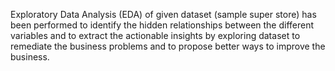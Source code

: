 Exploratory Data Analysis (EDA) of given dataset (sample super store) has been performed to identify the hidden relationships between the different variables and to extract the actionable insights by exploring dataset to remediate the business problems and to propose better ways to improve the business.
